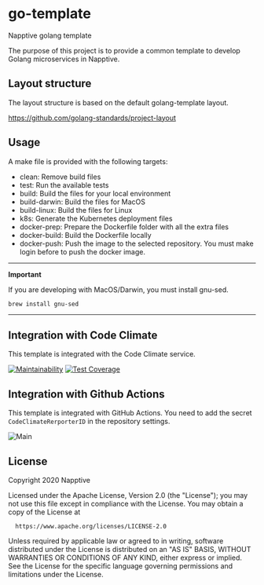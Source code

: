 # go-template
Napptive golang template

The purpose of this project is to provide a common template to develop Golang microservices in Napptive.

## Layout structure

The layout structure is based on the default golang-template layout.

https://github.com/golang-standards/project-layout

## Usage

A make file is provided with the following targets:

* clean: Remove build files
* test: Run the available tests
* build: Build the files for your local environment
* build-darwin: Build the files for MacOS
* build-linux: Build the files for Linux
* k8s: Generate the Kubernetes deployment files
* docker-prep: Prepare the Dockerfile folder with all the extra files
* docker-build: Build the Dockerfile locally
* docker-push: Push the image to the selected repository. You must make login before to push the docker image.

---
**Important**

If you are developing with MacOS/Darwin, you must install gnu-sed.

```
brew install gnu-sed
```
---

## Integration with Code Climate

This template is integrated with the Code Climate service.

[![Maintainability](https://api.codeclimate.com/v1/badges/d426ab46dd6c71fcb93b/maintainability)](https://codeclimate.com/repos/5f8e9d4ccdd59e0541004d1a/maintainability) [![Test Coverage](https://api.codeclimate.com/v1/badges/d426ab46dd6c71fcb93b/test_coverage)](https://codeclimate.com/repos/5f8e9d4ccdd59e0541004d1a/test_coverage)


## Integration with Github Actions

This template is integrated with GitHub Actions. You need to add the secret `CodeClimateRerporterID` in the repository settings.

![Main](https://github.com/napptive/go-template/workflows/Main/badge.svg)

## License

 Copyright 2020 Napptive

 Licensed under the Apache License, Version 2.0 (the "License");
 you may not use this file except in compliance with the License.
 You may obtain a copy of the License at

      https://www.apache.org/licenses/LICENSE-2.0

 Unless required by applicable law or agreed to in writing, software
 distributed under the License is distributed on an "AS IS" BASIS,
 WITHOUT WARRANTIES OR CONDITIONS OF ANY KIND, either express or implied.
 See the License for the specific language governing permissions and
 limitations under the License.
